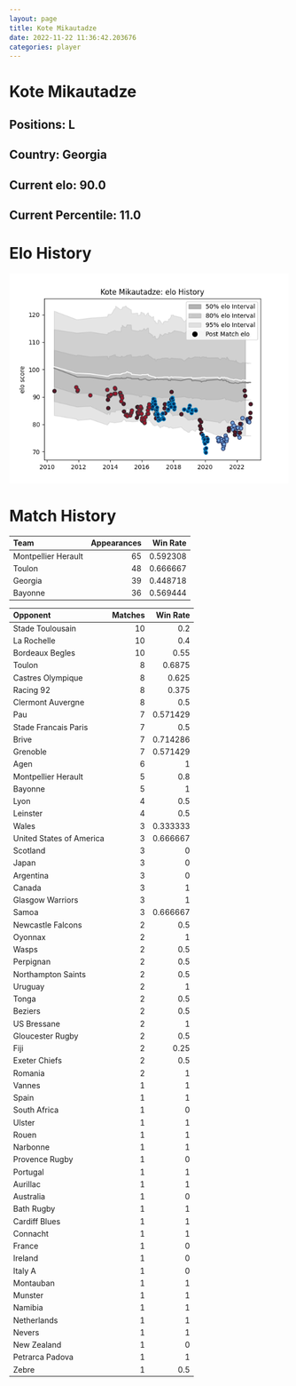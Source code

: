 ```yaml
---  
layout: page  
title: Kote Mikautadze  
date: 2022-11-22 11:36:42.203676  
categories: player  
---
```

# Kote Mikautadze

## Positions: L

## Country: Georgia

## Current elo: 90.0

## Current Percentile: 11.0

# Elo History


![elo history](history_KoteMikautadze.png)
# Match History


| Team                |   Appearances |   Win Rate |
|:--------------------|--------------:|-----------:|
| Montpellier Herault |            65 |   0.592308 |
| Toulon              |            48 |   0.666667 |
| Georgia             |            39 |   0.448718 |
| Bayonne             |            36 |   0.569444 |

| Opponent                 |   Matches |   Win Rate |
|:-------------------------|----------:|-----------:|
| Stade Toulousain         |        10 |   0.2      |
| La Rochelle              |        10 |   0.4      |
| Bordeaux Begles          |        10 |   0.55     |
| Toulon                   |         8 |   0.6875   |
| Castres Olympique        |         8 |   0.625    |
| Racing 92                |         8 |   0.375    |
| Clermont Auvergne        |         8 |   0.5      |
| Pau                      |         7 |   0.571429 |
| Stade Francais Paris     |         7 |   0.5      |
| Brive                    |         7 |   0.714286 |
| Grenoble                 |         7 |   0.571429 |
| Agen                     |         6 |   1        |
| Montpellier Herault      |         5 |   0.8      |
| Bayonne                  |         5 |   1        |
| Lyon                     |         4 |   0.5      |
| Leinster                 |         4 |   0.5      |
| Wales                    |         3 |   0.333333 |
| United States of America |         3 |   0.666667 |
| Scotland                 |         3 |   0        |
| Japan                    |         3 |   0        |
| Argentina                |         3 |   0        |
| Canada                   |         3 |   1        |
| Glasgow Warriors         |         3 |   1        |
| Samoa                    |         3 |   0.666667 |
| Newcastle Falcons        |         2 |   0.5      |
| Oyonnax                  |         2 |   1        |
| Wasps                    |         2 |   0.5      |
| Perpignan                |         2 |   0.5      |
| Northampton Saints       |         2 |   0.5      |
| Uruguay                  |         2 |   1        |
| Tonga                    |         2 |   0.5      |
| Beziers                  |         2 |   0.5      |
| US Bressane              |         2 |   1        |
| Gloucester Rugby         |         2 |   0.5      |
| Fiji                     |         2 |   0.25     |
| Exeter Chiefs            |         2 |   0.5      |
| Romania                  |         2 |   1        |
| Vannes                   |         1 |   1        |
| Spain                    |         1 |   1        |
| South Africa             |         1 |   0        |
| Ulster                   |         1 |   1        |
| Rouen                    |         1 |   1        |
| Narbonne                 |         1 |   1        |
| Provence Rugby           |         1 |   0        |
| Portugal                 |         1 |   1        |
| Aurillac                 |         1 |   1        |
| Australia                |         1 |   0        |
| Bath Rugby               |         1 |   1        |
| Cardiff Blues            |         1 |   1        |
| Connacht                 |         1 |   1        |
| France                   |         1 |   0        |
| Ireland                  |         1 |   0        |
| Italy A                  |         1 |   0        |
| Montauban                |         1 |   1        |
| Munster                  |         1 |   1        |
| Namibia                  |         1 |   1        |
| Netherlands              |         1 |   1        |
| Nevers                   |         1 |   1        |
| New Zealand              |         1 |   0        |
| Petrarca Padova          |         1 |   1        |
| Zebre                    |         1 |   0.5      |